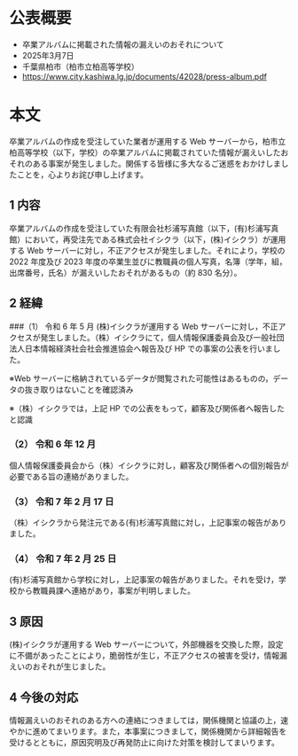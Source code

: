 # 公表概要
- 卒業アルバムに掲載された情報の漏えいのおそれについて
- 2025年3月7日
- 千葉県柏市（柏市立柏高等学校）
- https://www.city.kashiwa.lg.jp/documents/42028/press-album.pdf

# 本文
卒業アルバムの作成を受注していた業者が運用する Web サーバーから，柏市立柏高等学校（以下，学校）の卒業アルバムに掲載されていた情報が漏えいしたおそれのある事案が発生しました。関係する皆様に多大なるご迷惑をおかけしましたことを，心よりお詫び申し上げます。

## 1 内容
 卒業アルバムの作成を受注していた有限会社杉浦写真館（以下，(有)杉浦写真館）において，再受注先である株式会社イシクラ（以下，(株)イシクラ）が運用する Web サーバーに対し，不正アクセスが発生しました。それにより，学校の 2022 年度及び 2023 年度の卒業生並びに教職員の個人写真，名簿（学年，組，出席番号，氏名）が漏えいしたおそれがあるもの（約 830 名分）。

## 2 経緯
###（1） 令和 6 年 5 月
(株)イシクラが運用する Web サーバーに対し，不正アクセスが発生しました。（株）イシクラにて，個人情報保護委員会及び一般社団法人日本情報経済社会社会推進協会へ報告及び HP での事案の公表を行いました。

※Web サーバーに格納されているデータが閲覧された可能性はあるものの，データの抜き取りはないことを確認済み

※（株）イシクラでは，上記 HP での公表をもって，顧客及び関係者へ報告したと認識

### （2） 令和 6 年 12 月
個人情報保護委員会から（株）イシクラに対し，顧客及び関係者への個別報告が必要である旨の連絡がありました。

### （3） 令和 7 年 2 月 17 日
（株）イシクラから発注元である(有)杉浦写真館に対し，上記事案の報告がありました。

### （4） 令和 7 年 2 月 25 日
(有)杉浦写真館から学校に対し，上記事案の報告がありました。それを受け，学校から教職員課へ連絡があり，事案が判明しました。

## 3 原因
(株)イシクラが運用する Web サーバーについて，外部機器を交換した際，設定に不備があったことにより，脆弱性が生じ，不正アクセスの被害を受け，情報漏えいのおそれが生じました。

## 4 今後の対応
情報漏えいのおそれのある方への連絡につきましては，関係機関と協議の上，速やかに進めてまいります。また，本事案につきまして，関係機関から詳細報告を受けるとともに，原因究明及び再発防止に向けた対策を検討してまいります。
